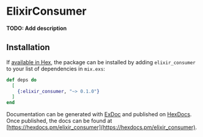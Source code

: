 # ElixirConsumer

**TODO: Add description**

## Installation

If [available in Hex](https://hex.pm/docs/publish), the package can be installed
by adding `elixir_consumer` to your list of dependencies in `mix.exs`:

```elixir
def deps do
  [
    {:elixir_consumer, "~> 0.1.0"}
  ]
end
```

Documentation can be generated with [ExDoc](https://github.com/elixir-lang/ex_doc)
and published on [HexDocs](https://hexdocs.pm). Once published, the docs can
be found at [https://hexdocs.pm/elixir_consumer](https://hexdocs.pm/elixir_consumer).


